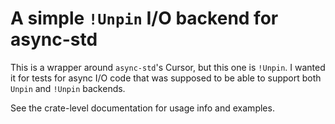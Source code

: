 # A simple `!Unpin` I/O backend for async-std

This is a wrapper around `async-std`'s Cursor, but this one is `!Unpin`.
I wanted it for tests for async I/O code that was supposed to be able to support both `Unpin` and `!Unpin` backends.

See the crate-level documentation for usage info and examples.
